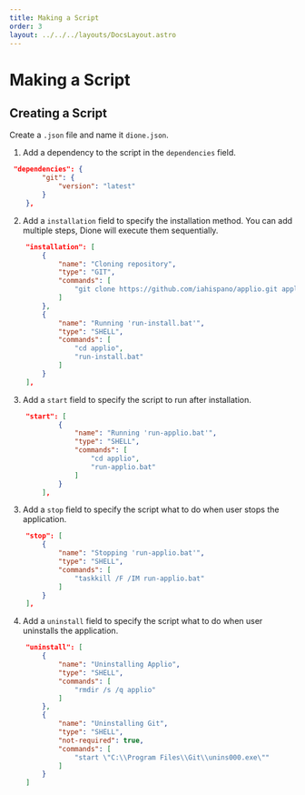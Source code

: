 ```yaml
---
title: Making a Script
order: 3
layout: ../../../layouts/DocsLayout.astro
---
```


[comment]: <> (Ya cambiaremos esto, es solo orientativo)

# Making a Script

## Creating a Script
Create a `.json` file and name it `dione.json`. 

1. Add a dependency to the script in the `dependencies` field.
```json
 "dependencies": {
        "git": {
            "version": "latest"
        }
    },
```

2. Add a `installation` field to specify the installation method. You can add multiple steps, Dione will execute them sequentially.
```json
    "installation": [
        {
            "name": "Cloning repository",
            "type": "GIT",
            "commands": [
                "git clone https://github.com/iahispano/applio.git applio"
            ]
        },
        {
            "name": "Running 'run-install.bat'",
            "type": "SHELL",
            "commands": [
                "cd applio",
                "run-install.bat"
            ]
        }
    ],
```
3. Add a `start` field to specify the script to run after installation.
```json
    "start": [
            {
                "name": "Running 'run-applio.bat'",
                "type": "SHELL",
                "commands": [
                    "cd applio",
                    "run-applio.bat"
                ]
            }
        ],
```

3. Add a `stop` field to specify the script what to do when user stops the application.
```json
    "stop": [
        {
            "name": "Stopping 'run-applio.bat'",
            "type": "SHELL",
            "commands": [
                "taskkill /F /IM run-applio.bat"
            ]
        }
    ],
```

4. Add a `uninstall` field to specify the script what to do when user uninstalls the application.
```json
    "uninstall": [
        {
            "name": "Uninstalling Applio",
            "type": "SHELL",
            "commands": [
                "rmdir /s /q applio"
            ]
        },
        {
            "name": "Uninstalling Git",
            "type": "SHELL",
            "not-required": true,
            "commands": [
                "start \"C:\\Program Files\\Git\\unins000.exe\""
            ]
        }
    ]
```

